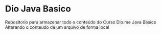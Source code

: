 # Dio Java Basico
Repositorio para armazenar todo o conteúdo do Curso DIo.me Java Básico
Alterando o conteudo de um arquivo de forma local
